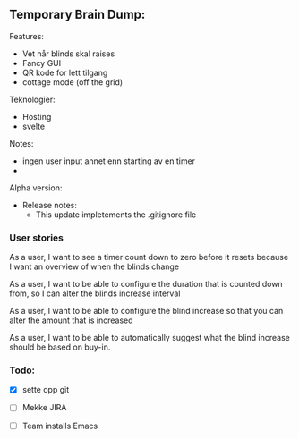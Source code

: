 
## Temporary Brain Dump:


Features:
- Vet når blinds skal raises
- Fancy GUI
- QR kode for lett tilgang
- cottage mode (off the grid)

Teknologier:
- Hosting 
- svelte

Notes:
- ingen user input annet enn starting av en timer
- 


Alpha version:
- Release notes:
   - This update impletements the .gitignore file

### User stories 

As a user, I want to see a timer count down to zero before it resets because I want an overview of when the blinds change

As a user, I want to be able to configure the duration that is counted down from, so I can alter the blinds increase interval

As a user, I want to be able to configure the blind increase so that you can alter the amount that is increased

As a user, I want to be able to automatically suggest what the blind increase should be based on buy-in.


### Todo:
 - [x] sette opp git
 - [ ] Mekke JIRA
 - [ ] Team installs Emacs 



